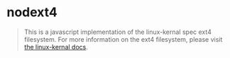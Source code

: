 # nodext4

> This is a javascript implementation of the linux-kernal spec ext4 filesystem. For more information on the ext4 filesystem, please visit [the linux-kernal docs](https://docs.kernel.org/filesystems/ext4/).

